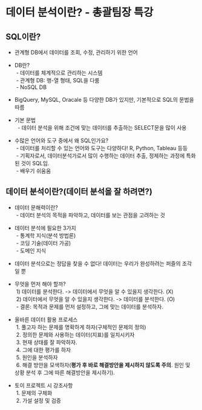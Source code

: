 # 데이터 분석이란? - 총괄팀장 특강
## SQL이란?
 - 관계형 DB에서 데이터를 조회, 수정, 관리하기 위한 언어
  - DB란?<br>
  &nbsp;- 데이터를 체계적으로 관리하는 시스템<br>
  &nbsp;- 관계형 DB: 행-열 형태, SQL을 다룸<br>
  &nbsp;- NoSQL DB

- BigQuery, MySQL, Oracale 등 다양한 DB가 있지만, 기본적으로 SQL의 문법을 따름
- 기본 문법<br>
&nbsp; - 데이터 분석을 위해 조건에 맞는 데이터를 추출하는 SELECT문을 많이 사용
- 수많은 언어와 도구 중에서 왜 SQL인가요?<br>
&nbsp;- 데이터를 처리할 수 있는 언어와 도구는 다양하다! R, Python, Tableau 등등<br>
&nbsp;- 기획자로서, 데이터분석가로서 많이 수행하는 데이터 추출, 정제하는 과정에 특화된 것이 SQL임.<br>
&nbsp;- 배우기 쉬움움

## 데이터 분석이란?(데이터 분석을 잘 하려면?)
- 데이터 문해력이란?<br>
&nbsp;- 데이터 분석의 목적을 파악하고, 데이터를 보는 관점을 고려하는 것

- 데이터 분석에 필요한 3가지<br>
&nbsp;- 통계학 지식(분석 방법론)<br>
&nbsp;- 코딩 기술(데이터 가공)<br>
&nbsp;- 도메인 지식

- 데이터 분석으로는 정답을 찾을 수 없다! 데이터는 우리가 완성하려는 퍼즐의 조각일 뿐

- 무엇을 먼저 해야 할까?<br>
&nbsp;1) 데이터를 분석한다. -> 데이터에서 무엇을 알 수 있을지 생각한다. (X)<br>
&nbsp;2) 데이터에서 무엇을 알 수 있을지 생각한다. -> 데이터를 분석한다. (O)<br>
&nbsp;- 결론: 목적과 문제를 먼저 설정하고, 그에 맞는 데이터를 분석하자.

- 올바른 데이터 활용 프로세스<br>
&nbsp;1. 풀고자 하는 문제를 명확하게 하자(구체적인 문제의 정의)<br>
&nbsp;2. 정의한 문제와 사용하는 데이터(지표)를 일치시키자<br>
&nbsp;3. 현재 상태를 잘 파악하자.<br>
&nbsp;4. 그에 대한 평가를 하자<br>
&nbsp;5. 원인을 분석하자<br>
&nbsp;6. 해결 방안을 모색하자(**평가 후 바로 해결방안을 제시하지 않도록 주의**. 원인 및 상황 분석 후 그에 따른 해결방안을 제시하기).

- 토이 프로젝트 시 강조사항<br>
&nbsp;1. 문제의 구체화<br>
&nbsp;2. 가설 설정 및 검증